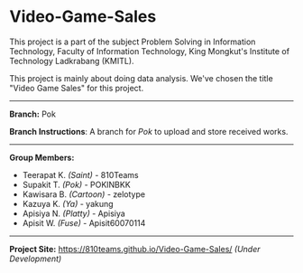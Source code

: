 # Video-Game-Sales
This project is a part of the subject Problem Solving in Information Technology, Faculty of Information Technology, King Mongkut's Institute of Technology Ladkrabang (KMITL).

This project is mainly about doing data analysis. We've chosen the title "Video Game Sales" for this project.

____________________

<b>Branch:</b> Pok

<b>Branch Instructions</b>: A branch for <i>Pok</i> to upload and store received works.

____________________

<b>Group Members:</b>
<ul>
<li>Teerapat K. <i>(Saint)</i> - 810Teams</li>
<li>Supakit T. <i>(Pok)</i> - POKINBKK</li>
<li>Kawisara B. <i>(Cartoon)</i> - zelotype</li>
<li>Kazuya K. <i>(Ya)</i> - yakung</li>
<li>Apisiya N. <i>(Platty)</i> - Apisiya</li>
<li>Apisit W. <i>(Fuse)</i> - Apisit60070114</li>
</ul>

____________________

<b>Project Site:</b> https://810teams.github.io/Video-Game-Sales/ <i>(Under Development)</i>
